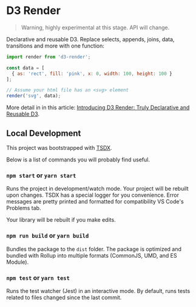 # D3 Render

> Warning, highly experimental at this stage. API will change.

Declarative and reusable D3. Replace selects, appends, joins, data, transitions and more with one function:

```js
import render from 'd3-render';

const data = [
  { as: 'rect', fill: 'pink', x: 0, width: 100, height: 100 }
];

// Assume your html file has an <svg> element
render('svg', data);
```

More detail in in this article: [Introducing D3 Render: Truly Declarative and Reusable D3](https://observablehq.com/d/919e2f0cb6db41fe).

## Local Development

This project was bootstrapped with [TSDX](https://github.com/jaredpalmer/tsdx).

Below is a list of commands you will probably find useful.

### `npm start` or `yarn start`

Runs the project in development/watch mode. Your project will be rebuilt upon changes. TSDX has a special logger for you convenience. Error messages are pretty printed and formatted for compatibility VS Code's Problems tab.

Your library will be rebuilt if you make edits.

### `npm run build` or `yarn build`

Bundles the package to the `dist` folder.
The package is optimized and bundled with Rollup into multiple formats (CommonJS, UMD, and ES Module).

### `npm test` or `yarn test`

Runs the test watcher (Jest) in an interactive mode.
By default, runs tests related to files changed since the last commit.
